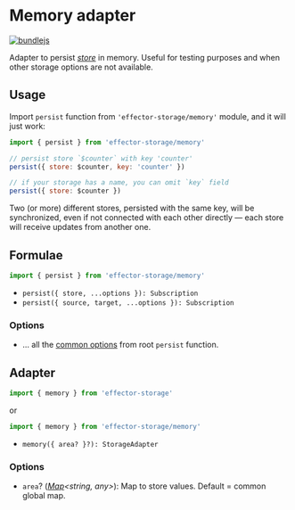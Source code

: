 # Memory adapter

[![bundlejs](https://deno.bundlejs.com/badge?q=effector-storage/memory&treeshake=[{persist}]&config={%22esbuild%22:{%22external%22:[%22effector%22]}})](https://bundlejs.com/?q=effector-storage%2Fmemory&treeshake=%5B%7Bpersist%7D%5D&config=%7B%22esbuild%22%3A%7B%22external%22%3A%5B%22effector%22%5D%7D%7D)

Adapter to persist [_store_] in memory. Useful for testing purposes and when other storage options are not available.

## Usage

Import `persist` function from `'effector-storage/memory'` module, and it will just work:

```javascript
import { persist } from 'effector-storage/memory'

// persist store `$counter` with key 'counter'
persist({ store: $counter, key: 'counter' })

// if your storage has a name, you can omit `key` field
persist({ store: $counter })
```

Two (or more) different stores, persisted with the same key, will be synchronized, even if not connected with each other directly — each store will receive updates from another one.

## Formulae

```javascript
import { persist } from 'effector-storage/memory'
```

- `persist({ store, ...options }): Subscription`
- `persist({ source, target, ...options }): Subscription`

### Options

- ... all the [common options](../../README.md#options) from root `persist` function.

## Adapter

```javascript
import { memory } from 'effector-storage'
```

or

```javascript
import { memory } from 'effector-storage/memory'
```

- `memory({ area? }?): StorageAdapter`

### Options

- `area`? ([_Map_]_<string, any>_): Map to store values. Default = common global map.

[_subscription_]: https://effector.dev/docs/glossary#subscription
[_store_]: https://effector.dev/docs/api/effector/store
[_map_]: https://developer.mozilla.org/en-US/docs/Web/JavaScript/Reference/Global_Objects/Map
